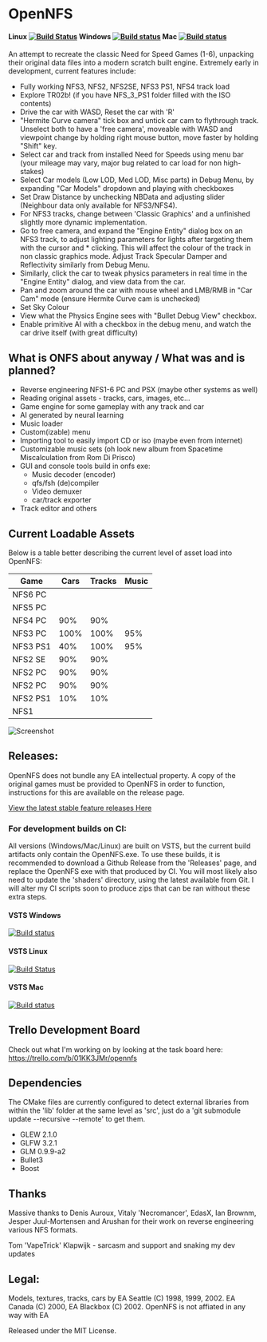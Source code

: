 # OpenNFS 

#### Linux [![Build Status](https://type2labs.visualstudio.com/OpenNFS/_apis/build/status/GCC%20Linux%20OpenNFS%20Build)](https://type2labs.visualstudio.com/OpenNFS/_build/latest?definitionId=4) Windows [![Build status](https://type2labs.visualstudio.com/OpenNFS/_apis/build/status/MinGW%20Windows%20OpenNFS%20Build)](https://type2labs.visualstudio.com/OpenNFS/_build/latest?definitionId=5) Mac [![Build status](https://type2labs.visualstudio.com/OpenNFS/_apis/build/status/Clang%20Mac%20OpenNFS%20Build)](https://type2labs.visualstudio.com/OpenNFS/_build/latest?definitionId=3)

An attempt to recreate the classic Need for Speed Games (1-6), unpacking their original data files into a modern scratch built engine. Extremely early in development, current features include:
 
  * Fully working NFS3, NFS2, NFS2SE, NFS3 PS1, NFS4 track load
  * Explore TR02b! (if you have NFS_3_PS1 folder filled with the ISO contents)
  * Drive the car with WASD, Reset the car with 'R'
  * "Hermite Curve camera" tick box and untick car cam to flythrough track. Unselect both to have a 'free camera', moveable with WASD and viewpoint change by holding right mouse button, move faster by holding "Shift" key.
  * Select car and track from installed Need for Speeds using menu bar (your mileage may vary, major bug related to car load for non high-stakes)
  * Select Car models (Low LOD, Med LOD, Misc parts) in Debug Menu, by expanding "Car Models" dropdown and playing with checkboxes
  * Set Draw Distance by unchecking NBData and adjusting slider (Neighbour data only available for NFS3/NFS4).
  * For NFS3 tracks, change between 'Classic Graphics' and a unfinished slightly more dynamic implementation.
  * Go to free camera, and expand the "Engine Entity" dialog box on an NFS3 track, to adjust lighting parameters for lights after targeting them with the cursor and * clicking. This will affect the colour of the track in non classic graphics mode. Adjust Track Specular Damper and Reflectivity similarly from Debug Menu.
  * Similarly, click the car to tweak physics parameters in real time in the "Engine Entity" dialog, and view data from the car.
  * Pan and zoom around the car with mouse wheel and LMB/RMB in "Car Cam" mode (ensure Hermite Curve cam is unchecked)
  * Set Sky Colour
  * View what the Physics Engine sees with "Bullet Debug View" checkbox.
  * Enable primitive AI with a checkbox in the debug menu, and watch the car drive itself (with great difficulty)

## What is ONFS about anyway / What was and is planned?

  * Reverse engineering NFS1-6 PC and PSX (maybe other systems as well)
  * Reading original assets - tracks, cars, images, etc...
  * Game engine for some gameplay with any track and car
  * AI generated by neural learning
  * Music loader
  * Custom(izable) menu
  * Importing tool to easily import CD or iso (maybe even from internet)
  * Customizable music sets (oh look new album from Spacetime Miscalculation from Rom Di Prisco)
  * GUI and console tools build in onfs exe:
    * Music decoder (encoder)
    * qfs/fsh (de)compiler
    * Video demuxer
    * car/track exporter
  * Track editor
and others

## Current Loadable Assets

Below is a table better describing the current level of asset load into OpenNFS:

| Game     | Cars | Tracks | Music |
|----------|------|--------|-------|
| NFS6 PC  |      |        |       |
| NFS5 PC  |      |        |       |
| NFS4 PC  | 90%  | 90%    |       |
| NFS3 PC  | 100% | 100%   | 95%   |
| NFS3 PS1 | 40%  | 100%   | 95%   |
| NFS2 SE  | 90%  | 90%    |       |
| NFS2 PC  | 90%  | 90%    |       |
| NFS2 PC  | 90%  | 90%    |       |
| NFS2 PS1 | 10%  | 10%    |       |
| NFS1     |      |        |       |

![Screenshot](../master/doc/BuildProgress.png)

## Releases:

OpenNFS does not bundle any EA intellectual property. A copy of the original games must be provided to OpenNFS in order to function, instructions for this are available on the release page.

[View the latest stable feature releases Here](https://github.com/AmrikSadhra/OpenNFS/releases)

### For development builds on CI:
All versions (Windows/Mac/Linux) are built on VSTS, but the current build artifacts only contain the OpenNFS.exe. To use these builds, it is recommended to download a Github Release from the 'Releases' page, and replace the OpenNFS exe with that produced by CI. You will most likely also need to update the 'shaders' directory, using the latest available from Git. I will alter my CI scripts soon to produce zips that can be ran without these extra steps.

#### VSTS Windows 
[![Build status](https://type2labs.visualstudio.com/OpenNFS/_apis/build/status/MinGW%20Windows%20OpenNFS%20Build)](https://type2labs.visualstudio.com/OpenNFS/_build/latest?definitionId=5)

#### VSTS Linux 
[![Build Status](https://type2labs.visualstudio.com/OpenNFS/_apis/build/status/GCC%20Linux%20OpenNFS%20Build)](https://type2labs.visualstudio.com/OpenNFS/_build/latest?definitionId=4)

#### VSTS Mac 
[![Build status](https://type2labs.visualstudio.com/OpenNFS/_apis/build/status/Clang%20Mac%20OpenNFS%20Build)](https://type2labs.visualstudio.com/OpenNFS/_build/latest?definitionId=3)

## Trello Development Board

Check out what I'm working on by looking at the task board here:
https://trello.com/b/01KK3JMr/opennfs

## Dependencies

The CMake files are currently configured to detect external libraries from within the 'lib' folder at the same level as 'src', just do a 'git submodule update --recursive --remote' to get them.

* GLEW 2.1.0
* GLFW 3.2.1
* GLM 0.9.9-a2
* Bullet3
* Boost

## Thanks

Massive thanks to Denis Auroux, Vitaly 'Necromancer', EdasX, Ian Brownm, Jesper Juul-Mortensen and Arushan for their work on reverse engineering various NFS formats.

Tom 'VapeTrick' Klapwijk - sarcasm and support and snaking my dev updates

## Legal:
Models, textures, tracks, cars by EA Seattle (C) 1998, 1999, 2002. EA Canada (C) 2000, EA Blackbox (C) 2002.
OpenNFS is not affiated in any way with EA

Released under the MIT License.


